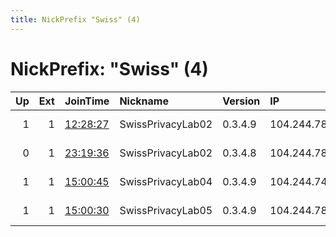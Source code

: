 ```yaml
---
title: NickPrefix "Swiss" (4)
---
```


# NickPrefix: "Swiss" (4)

|   Up |   Ext | JoinTime                                                                                            | Nickname          | Version   | IP             | AS                 | CC   |   ORp |   Dirp | OS   | Contact                     |   eFamMembers |
|-----:|------:|:----------------------------------------------------------------------------------------------------|:------------------|:----------|:---------------|:-------------------|:-----|------:|-------:|:-----|:----------------------------|--------------:|
|    1 |     1 | [12:28:27](https://metrics.torproject.org/rs.html#details/8700E60BA43AFA53FFDBB6C6FC479DC2D234E14C) | SwissPrivacyLab02 | 0.3.4.9   | 104.244.78.220 | FranTech Solutions | lu   |   443 |     80 | BSD  | hello at swissprivacylab.ch |             4 |
|    0 |     1 | [23:19:36](https://metrics.torproject.org/rs.html#details/D8D4361431783A8333114344BDA25234CAAE191B) | SwissPrivacyLab02 | 0.3.4.8   | 104.244.78.220 | FranTech Solutions | lu   |   443 |     80 | BSD  | hello at swissprivacylab.ch |             1 |
|    1 |     1 | [15:00:45](https://metrics.torproject.org/rs.html#details/DCBA89A5EC4EC9E6E1F37B650D1FD26D8D89EF43) | SwissPrivacyLab04 | 0.3.4.9   | 104.244.74.63  | FranTech Solutions | lu   |   443 |     80 | BSD  | hello at swissprivacylab.ch |             4 |
|    1 |     1 | [15:00:30](https://metrics.torproject.org/rs.html#details/0A5636A5B2B2BAAC07E0D5E7AA3F269715867E71) | SwissPrivacyLab05 | 0.3.4.9   | 104.244.78.53  | FranTech Solutions | lu   |   443 |     80 | BSD  | hello at swissprivacylab.ch |             4 |
